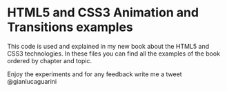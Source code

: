HTML5 and CSS3 Animation and Transitions examples
=============

This code is used and explained in my new book about the HTML5 and CSS3 technologies.
In these files you can find all the examples of the book ordered by chapter and topic.

Enjoy the experiments and for any feedback write me a tweet @gianlucaguarini